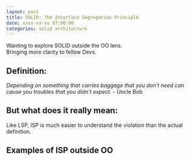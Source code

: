```yaml
---
layout: post
title: SOLID: The Interface Segregation Principle
date: xxxx-xx-xx 07:00:00
categories: solid architecture
---
```


Wanting to explore SOLID outside the OO lens.  
Bringing more clarity to fellow Devs.


## Definition:

*Depending on something that carries baggage that you don't need can cause you troubles that you didn't expect.* - Uncle Bob

## But what does it really mean:

Like LSP, ISP is much easier to understand the violation than the actual definition.

## Examples of ISP outside OO